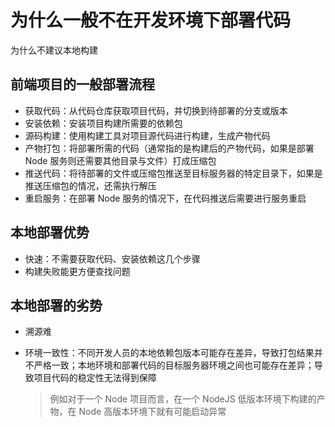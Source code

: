# 为什么一般不在开发环境下部署代码

为什么不建议本地构建

## 前端项目的一般部署流程

- 获取代码：从代码仓库获取项目代码，并切换到待部署的分支或版本
- 安装依赖：安装项目构建所需要的依赖包
- 源码构建：使用构建工具对项目源代码进行构建，生成产物代码
- 产物打包：将部署所需的代码（通常指的是构建后的产物代码，如果是部署 Node 服务则还需要其他目录与文件）打成压缩包
- 推送代码：将待部署的文件或压缩包推送至目标服务器的特定目录下，如果是推送压缩包的情况，还需执行解压
- 重启服务：在部署 Node 服务的情况下，在代码推送后需要进行服务重启

## 本地部署优势

- 快速：不需要获取代码、安装依赖这几个步骤
- 构建失败能更方便查找问题

## 本地部署的劣势

- 溯源难
- 环境一致性：不同开发人员的本地依赖包版本可能存在差异，导致打包结果并不严格一致；本地环境和部署代码的目标服务器环境之间也可能存在差异；导致项目代码的稳定性无法得到保障
  
  > 例如对于一个 Node 项目而言，在一个 NodeJS 低版本环境下构建的产物，在 Node 高版本环境下就有可能启动异常
